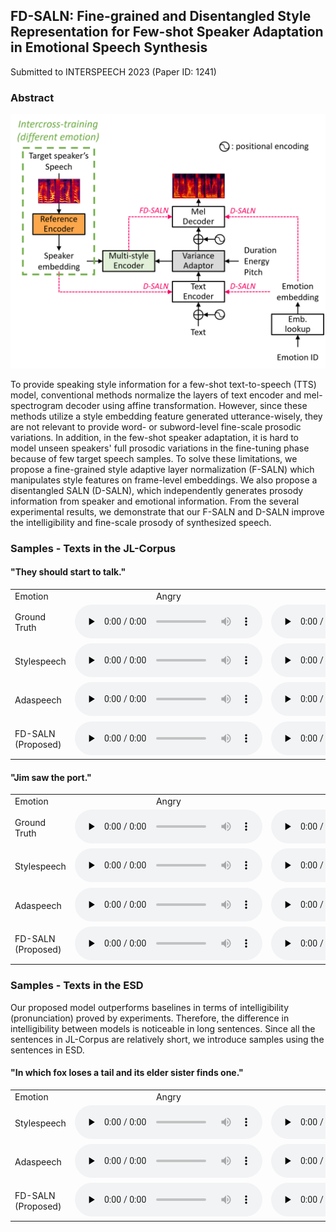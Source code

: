 <h2> FD-SALN: Fine-grained and Disentangled Style Representation for Few-shot Speaker Adaptation in Emotional Speech Synthesis </h2>

Submitted to INTERSPEECH 2023 (Paper ID: 1241)


<h3>Abstract</h3>
<img src="./assets/prop.png">

To provide speaking style information for a few-shot text-to-speech (TTS) model, conventional methods normalize the layers of text encoder and mel-spectrogram decoder using affine transformation. However, since these methods utilize a style embedding feature generated utterance-wisely, they are not relevant to provide word- or subword-level fine-scale prosodic variations. In addition, in the few-shot speaker adaptation, it is hard to model unseen speakers' full prosodic variations in the fine-tuning phase because of few target speech samples.
To solve these limitations, we propose a fine-grained style adaptive layer normalization (F-SALN) which manipulates style features on frame-level embeddings. We also propose a disentangled SALN (D-SALN), which independently generates prosody information from speaker and emotional information. From the several experimental results, we demonstrate that our F-SALN and D-SALN improve the intelligibility and fine-scale prosody of synthesized speech.


<h3>Samples - Texts in the JL-Corpus</h3>

<h4>"They should start to talk."</h4>

<table style="margin-left: auto; margin-right: auto;">
    <tr>
        <td>
        	Emotion
        </td>
        <td class="text">
            <center>Angry</center>
        </td>
        <td class="text">
            <center>Happy</center>
        </td>
        <td class="text">
            <center>Sad</center>
        </td>
        <td class="text">
            <center>Neutral</center>
        </td>
    </tr>
    <tr>
        <td class="first-col">Ground Truth</td>
        <td><audio controls="" preload="none"><source src="./assets/samples/they_gt/3_m1_A_gt.wav"></audio></td>
        <td><audio controls="" preload="none"><source src="./assets/samples/they_gt/3_f2_H_gt.wav"></audio></td>
        <td><audio controls="" preload="none"><source src="./assets/samples/they_gt/3_m1_S_gt.wav"></audio></td>
        <td><audio controls="" preload="none"><source src="./assets/samples/they_gt/3_f1_N_gt.wav"></audio></td>
    </tr>
    <tr>
        <td class="first-col">Stylespeech</td>
        <td><audio controls="" preload="none"><source src="./assets/samples/they_sty/3_m1_A_salnjl.wav"></audio></td>
        <td><audio controls="" preload="none"><source src="./assets/samples/they_sty/3_f2_H_salnjl.wav"></audio></td>
        <td><audio controls="" preload="none"><source src="./assets/samples/they_sty/3_m1_S_salnjl.wav"></audio></td>
        <td><audio controls="" preload="none"><source src="./assets/samples/they_sty/3_f1_N_salnjl.wav"></audio></td>
    </tr>
    <tr>
        <td class="first-col">Adaspeech</td>
        <td><audio controls="" preload="none"><source src="./assets/samples/they_ada/3_m1_A_acmjl.wav"></audio></td>
        <td><audio controls="" preload="none"><source src="./assets/samples/they_ada/3_f2_H_acmjl.wav"></audio></td>
        <td><audio controls="" preload="none"><source src="./assets/samples/they_ada/3_m1_S_acmjl.wav"></audio></td>
        <td><audio controls="" preload="none"><source src="./assets/samples/they_ada/3_f1_N_acmjl.wav"></audio></td>
    </tr>
    <tr>
        <td class="first-col">FD-SALN (Proposed)</td>
        <td><audio controls="" preload="none"><source src="./assets/samples/they_fd/3_m1_A_fdsalnjl.wav"></audio></td>
        <td><audio controls="" preload="none"><source src="./assets/samples/they_fd/3_f2_H_fdsalnjl.wav"></audio></td>
        <td><audio controls="" preload="none"><source src="./assets/samples/they_fd/3_m1_S_fdsalnjl.wav"></audio></td>
        <td><audio controls="" preload="none"><source src="./assets/samples/they_fd/3_f1_N_fdsalnjl.wav"></audio></td>
    </tr>
</table>


<h4>"Jim saw the port."</h4>

<table style="margin-left: auto; margin-right: auto;">
    <tr>
        <td>
        	Emotion
        </td>
        <td class="text">
            <center>Angry</center>
        </td>
        <td class="text">
            <center>Happy</center>
        </td>
        <td class="text">
            <center>Sad</center>
        </td>
        <td class="text">
            <center>Neutral</center>
        </td>
    </tr>
    <tr>
        <td class="first-col">Ground Truth</td>
        <td><audio controls="" preload="none"><source src="./assets/samples/jim_gt/2_m1_A_gt.wav"></audio></td>
        <td><audio controls="" preload="none"><source src="./assets/samples/jim_gt/2_f1_H_gt.wav"></audio></td>
        <td><audio controls="" preload="none"><source src="./assets/samples/jim_gt/2_m1_S_gt.wav"></audio></td>
        <td><audio controls="" preload="none"><source src="./assets/samples/jim_gt/2_f1_N_gt.wav"></audio></td>
    </tr>
    <tr>
        <td class="first-col">Stylespeech</td>
        <td><audio controls="" preload="none"><source src="./assets/samples/jim_sty/2_m1_A_salnjl.wav"></audio></td>
        <td><audio controls="" preload="none"><source src="./assets/samples/jim_sty/2_f1_H_salnjl.wav"></audio></td>
        <td><audio controls="" preload="none"><source src="./assets/samples/jim_sty/2_m1_S_salnjl.wav"></audio></td>
        <td><audio controls="" preload="none"><source src="./assets/samples/jim_sty/2_f1_N_salnjl.wav"></audio></td>
    </tr>
    <tr>
        <td class="first-col">Adaspeech</td>
        <td><audio controls="" preload="none"><source src="./assets/samples/jim_ada/2_m1_A_acmjl.wav"></audio></td>
        <td><audio controls="" preload="none"><source src="./assets/samples/jim_ada/2_f1_H_acmjl.wav"></audio></td>
        <td><audio controls="" preload="none"><source src="./assets/samples/jim_ada/2_m1_S_acmjl.wav"></audio></td>
        <td><audio controls="" preload="none"><source src="./assets/samples/jim_ada/2_f1_N_acmjl.wav"></audio></td>
    </tr>
    <tr>
        <td class="first-col">FD-SALN (Proposed)</td>
        <td><audio controls="" preload="none"><source src="./assets/samples/jim_fd/2_m1_A_fdsalnjl.wav"></audio></td>
        <td><audio controls="" preload="none"><source src="./assets/samples/jim_fd/2_f1_H_fdsalnjl.wav"></audio></td>
        <td><audio controls="" preload="none"><source src="./assets/samples/jim_fd/2_m1_S_fdsalnjl.wav"></audio></td>
        <td><audio controls="" preload="none"><source src="./assets/samples/jim_fd/2_f1_N_fdsalnjl.wav"></audio></td>
    </tr>
</table>


<h3>Samples - Texts in the ESD</h3>

Our proposed model outperforms baselines in terms of intelligibility (pronunciation) proved by experiments. Therefore, the difference in intelligibility between models is noticeable in long sentences. Since all the sentences in JL-Corpus are relatively short, we introduce samples using the sentences in ESD.


<h4>"In which fox loses a tail and its elder sister finds one."</h4>

<table style="margin-left: auto; margin-right: auto;">
    <tr>
        <td>
        	Emotion
        </td>
        <td class="text">
            <center>Angry</center>
        </td>
        <td class="text">
            <center>Happy</center>
        </td>
        <td class="text">
            <center>Sad</center>
        </td>
        <td class="text">
            <center>Neutral</center>
        </td>
    </tr>
    <tr>
        <td class="first-col">Stylespeech</td>
        <td><audio controls="" preload="none"><source src="./assets/samples/in_sty/19_f2_A_saln.wav"></audio></td>
        <td><audio controls="" preload="none"><source src="./assets/samples/in_sty/19_f1_H_saln.wav"></audio></td>
        <td><audio controls="" preload="none"><source src="./assets/samples/in_sty/19_m2_S_saln.wav"></audio></td>
        <td><audio controls="" preload="none"><source src="./assets/samples/in_sty/19_m2_N_saln.wav"></audio></td>
    </tr>
    <tr>
        <td class="first-col">Adaspeech</td>
        <td><audio controls="" preload="none"><source src="./assets/samples/in_ada/19_f2_A_acm.wav"></audio></td>
        <td><audio controls="" preload="none"><source src="./assets/samples/in_ada/19_f1_H_acm.wav"></audio></td>
        <td><audio controls="" preload="none"><source src="./assets/samples/in_ada/19_m2_S_acm.wav"></audio></td>
        <td><audio controls="" preload="none"><source src="./assets/samples/in_ada/19_m2_N_acm.wav"></audio></td>
    </tr>
    <tr>
        <td class="first-col">FD-SALN (Proposed)</td>
        <td><audio controls="" preload="none"><source src="./assets/samples/in_fd/19_f2_A_fdsaln.wav"></audio></td>
        <td><audio controls="" preload="none"><source src="./assets/samples/in_fd/19_f1_H_fdsaln.wav"></audio></td>
        <td><audio controls="" preload="none"><source src="./assets/samples/in_fd/19_m2_S_fdsaln.wav"></audio></td>
        <td><audio controls="" preload="none"><source src="./assets/samples/in_fd/19_m2_N_fdsaln.wav"></audio></td>
    </tr>
</table>
